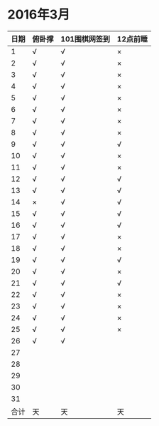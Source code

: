 # 2016年3月

日期|俯卧撑|101围棋网签到|12点前睡
:---|:-----|:------------|:--------
1|√|√|×|
2|√|√|×|
3|√|√|×|
4|√|√|×|
5|√|√|×|
6|√|√|×|
7|√|√|×|
8|√|√|×|
9|√|√|√|
10|√|√|×|
11|√|√|×|
12|√|√|√|
13|√|√|√|
14|×|√|√|
15|√|√|√|
16|√|√|√|
17|√|√|×|
18|√|√|×|
19|√|√|√|
20|√|√|×|
21|√|√|√|
22|√|√|×|
23|√|√|×|
24|√|√|×|
25|√|√|×|
26|√|√||
27||||
28||||
29||||
30||||
31||||
合计|天|天|天|